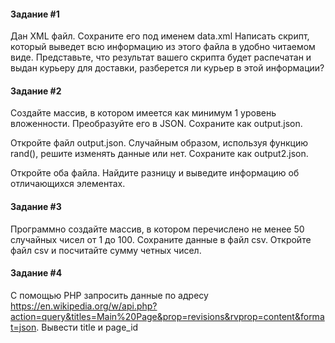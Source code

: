 #### Задание #1

Дан XML файл. Сохраните его под именем data.xml
Написать скрипт, который выведет всю информацию из этого файла в удобно читаемом виде. Представьте, что результат вашего скрипта будет распечатан и выдан курьеру для доставки, разберется ли курьер в этой информации?

#### Задание #2

Создайте массив, в котором имеется как минимум 1 уровень вложенности. Преобразуйте его в JSON. Сохраните как output.json.

Откройте файл output.json. Случайным образом, используя функцию rand(), решите изменять данные или нет. Сохраните как output2.json.

Откройте оба файла. Найдите разницу и выведите информацию об отличающихся элементах.

#### Задание #3

Программно создайте массив, в котором перечислено не менее 50 случайных чисел от 1 до 100. Сохраните данные в файл csv. Откройте файл csv и посчитайте сумму четных чисел.

#### Задание #4

С помощью PHP запросить данные по адресу https://en.wikipedia.org/w/api.php?action=query&titles=Main%20Page&prop=revisions&rvprop=content&format=json. Вывести title и page_id